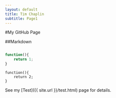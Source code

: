 ```yaml
---
layout: default
title: Tim Chaplin
subtitle: Page1
---
```

#My GitHub Page

##Markdown

```javascript

function(){
	return 1;
}

```

    function(){
    	return 2;
    }

See my [Test]({{ site.url }}/test.html) page for details.